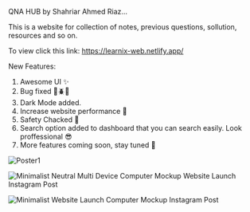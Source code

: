 QNA HUB by Shahriar Ahmed Riaz...

This is a website for collection of notes, previous questions, sollution, resources and so on.

To view click this link:
https://learnix-web.netlify.app/

New Features: 

1. Awesome UI ✨
2. Bug fixed 🐛🪲🦗
3. Dark Mode added.
4. Increase website performance 🎩
5. Safety Chacked 🦺
6. Search option added to dashboard that you can search easily. Look proffessional 😎
7. More features coming soon, stay tuned 🫡


![Poster1](https://github.com/user-attachments/assets/c6c71c4a-226d-41a2-ac0e-15587f1962b2)


![Minimalist Neutral Multi Device Computer Mockup Website Launch Instagram Post](https://github.com/user-attachments/assets/a555e9cc-9d07-4ffd-9d42-4c3a959b1e68)


![Minimalist Website Launch Computer Mockup Instagram Post](https://github.com/user-attachments/assets/8b6f46b4-8a29-4cba-8f2b-4f811b432f7c)

